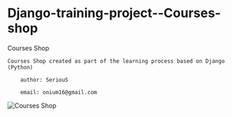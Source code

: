 # Django-training-project--Courses-shop

Courses Shop


    Courses Shop created as part of the learning process based on Django (Python)

        author: SeriouS

        email: onium16@gmail.com


![Courses Shop](images/screenshot.jpg)

